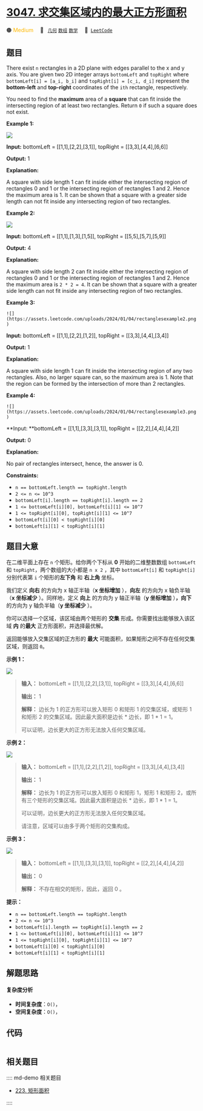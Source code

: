 # [3047. 求交集区域内的最大正方形面积](https://leetcode.com/problems/find-the-largest-area-of-square-inside-two-rectangles)

🟠 <font color=#ffb800>Medium</font>&emsp; 🔖&ensp; [`几何`](/leetcode/outline/tag/geometry.md) [`数组`](/leetcode/outline/tag/array.md) [`数学`](/leetcode/outline/tag/math.md)&emsp; 🔗&ensp;[`LeetCode`](https://leetcode.com/problems/find-the-largest-area-of-square-inside-two-rectangles)


## 题目

There exist `n` rectangles in a 2D plane with edges parallel to the x and y
axis. You are given two 2D integer arrays `bottomLeft` and `topRight` where
`bottomLeft[i] = [a_i, b_i]` and `topRight[i] = [c_i, d_i]` represent the
**bottom-left** and **top-right** coordinates of the `ith` rectangle,
respectively.

You need to find the **maximum** area of a **square** that can fit inside the
intersecting region of at least two rectangles. Return `0` if such a square
does not exist.



**Example 1:**

![](https://assets.leetcode.com/uploads/2024/01/05/example12.png)

**Input:** bottomLeft = [[1,1],[2,2],[3,1]], topRight = [[3,3],[4,4],[6,6]]

**Output:** 1

**Explanation:**

A square with side length 1 can fit inside either the intersecting region of
rectangles 0 and 1 or the intersecting region of rectangles 1 and 2. Hence the
maximum area is 1. It can be shown that a square with a greater side length
can not fit inside any intersecting region of two rectangles.

**Example 2:**

![](https://assets.leetcode.com/uploads/2024/07/15/diag.png)

**Input:** bottomLeft = [[1,1],[1,3],[1,5]], topRight = [[5,5],[5,7],[5,9]]

**Output:** 4

**Explanation:**

A square with side length 2 can fit inside either the intersecting region of
rectangles 0 and 1 or the intersecting region of rectangles 1 and 2. Hence the
maximum area is `2 * 2 = 4`. It can be shown that a square with a greater side
length can not fit inside any intersecting region of two rectangles.

**Example 3:**

` ![](https://assets.leetcode.com/uploads/2024/01/04/rectanglesexample2.png) `

**Input:** bottomLeft = [[1,1],[2,2],[1,2]], topRight = [[3,3],[4,4],[3,4]]

**Output:** 1

**Explanation:**

A square with side length 1 can fit inside the intersecting region of any two
rectangles. Also, no larger square can, so the maximum area is 1. Note that
the region can be formed by the intersection of more than 2 rectangles.

**Example 4:**

` ![](https://assets.leetcode.com/uploads/2024/01/04/rectanglesexample3.png) `

**Input:  **bottomLeft = [[1,1],[3,3],[3,1]], topRight = [[2,2],[4,4],[4,2]]

**Output:** 0

**Explanation:**

No pair of rectangles intersect, hence, the answer is 0.



**Constraints:**

  * `n == bottomLeft.length == topRight.length`
  * `2 <= n <= 10^3`
  * `bottomLeft[i].length == topRight[i].length == 2`
  * `1 <= bottomLeft[i][0], bottomLeft[i][1] <= 10^7`
  * `1 <= topRight[i][0], topRight[i][1] <= 10^7`
  * `bottomLeft[i][0] < topRight[i][0]`
  * `bottomLeft[i][1] < topRight[i][1]`


## 题目大意

在二维平面上存在 `n` 个矩形。给你两个下标从 **0** 开始的二维整数数组 `bottomLeft` 和 `topRight`，两个数组的大小都是
`n x 2` ，其中 `bottomLeft[i]` 和 `topRight[i]` 分别代表第 `i` 个矩形的**左下角** 和 **右上角**
坐标。

我们定义 **向右** 的方向为 x 轴正半轴（**x 坐标增加** ），**向左** 的方向为 x 轴负半轴（**x 坐标减少** ）。同样地，定义
**向上** 的方向为 y 轴正半轴（**y 坐标增加** ）**，向下** 的方向为 y 轴负半轴（**y 坐标减少** ）。

你可以选择一个区域，该区域由两个矩形的 **交集**  形成。你需要找出能够放入该区域 **内** 的**最大** 正方形面积，并选择最优解。

返回能够放入交集区域的正方形的 **最大** 可能面积，如果矩形之间不存在任何交集区域，则返回 `0`。



**示例 1：**

![](https://assets.leetcode.com/uploads/2024/01/05/example12.png)

> 
> 
> 
> 
> 
> **输入：** bottomLeft = [[1,1],[2,2],[3,1]], topRight = [[3,3],[4,4],[6,6]]
> 
> **输出：** 1
> 
> **解释：** 边长为 1 的正方形可以放入矩形 0 和矩形 1 的交集区域，或矩形 1 和矩形 2 的交集区域。因此最大面积是边长 * 边长，即 1 * 1 = 1。
> 
> 可以证明，边长更大的正方形无法放入任何交集区域。
> 
> 

**示例 2：**

![](https://assets.leetcode.com/uploads/2024/01/04/rectanglesexample2.png)

> 
> 
> 
> 
> 
> **输入：** bottomLeft = [[1,1],[2,2],[1,2]], topRight = [[3,3],[4,4],[3,4]]
> 
> **输出：** 1
> 
> **解释：** 边长为 1 的正方形可以放入矩形 0 和矩形 1，矩形 1 和矩形 2，或所有三个矩形的交集区域。因此最大面积是边长 * 边长，即 1 * 1 = 1。
> 
> 可以证明，边长更大的正方形无法放入任何交集区域。
> 
> 请注意，区域可以由多于两个矩形的交集构成。
> 
> 

**示例 3：**

![](https://assets.leetcode.com/uploads/2024/01/04/rectanglesexample3.png)

> 
> 
> 
> 
> 
> **输入：** bottomLeft = [[1,1],[3,3],[3,1]], topRight = [[2,2],[4,4],[4,2]]
> 
> **输出：** 0
> 
> **解释：** 不存在相交的矩形，因此，返回 0 。
> 
> 



**提示：**

  * `n == bottomLeft.length == topRight.length`
  * `2 <= n <= 10^3`
  * `bottomLeft[i].length == topRight[i].length == 2`
  * `1 <= bottomLeft[i][0], bottomLeft[i][1] <= 10^7`
  * `1 <= topRight[i][0], topRight[i][1] <= 10^7`
  * `bottomLeft[i][0] < topRight[i][0]`
  * `bottomLeft[i][1] < topRight[i][1]`


## 解题思路

#### 复杂度分析

- **时间复杂度**：`O()`，
- **空间复杂度**：`O()`，

## 代码

```javascript

```

## 相关题目

:::: md-demo 相关题目
- [223. 矩形面积](https://leetcode.com/problems/rectangle-area)

::::
